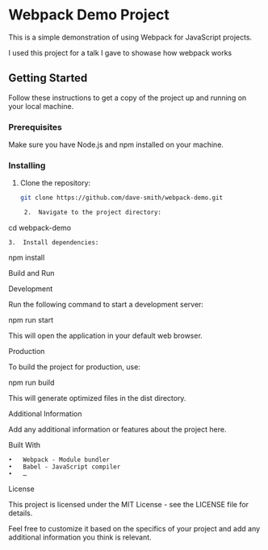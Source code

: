 # Webpack Demo Project

This is a simple demonstration of using Webpack for JavaScript projects.

I used this project for a talk I gave to showase how webpack works

## Getting Started

Follow these instructions to get a copy of the project up and running on your local machine.

### Prerequisites

Make sure you have Node.js and npm installed on your machine.

### Installing

1. Clone the repository:

   ```bash
   git clone https://github.com/dave-smith/webpack-demo.git

	2.	Navigate to the project directory:

cd webpack-demo


	3.	Install dependencies:

npm install



Build and Run

Development

Run the following command to start a development server:

npm run start

This will open the application in your default web browser.

Production

To build the project for production, use:

npm run build

This will generate optimized files in the dist directory.

Additional Information

Add any additional information or features about the project here.

Built With

	•	Webpack - Module bundler
	•	Babel - JavaScript compiler
	•	…

License

This project is licensed under the MIT License - see the LICENSE file for details.

Feel free to customize it based on the specifics of your project and add any additional information you think is relevant.
